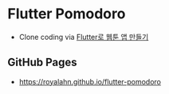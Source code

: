 # Flutter Pomodoro

- Clone coding via [Flutter로 웹툰 앱 만들기](https://nomadcoders.co/flutter-for-beginners/)

## GitHub Pages

- https://royalahn.github.io/flutter-pomodoro
